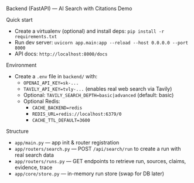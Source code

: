 Backend (FastAPI) — AI Search with Citations Demo

Quick start

- Create a virtualenv (optional) and install deps: `pip install -r requirements.txt`
- Run dev server: `uvicorn app.main:app --reload --host 0.0.0.0 --port 8000`
- API docs: `http://localhost:8000/docs`

Environment

- Create a `.env` file in `backend/` with:
  - `OPENAI_API_KEY=sk-...`
  - `TAVILY_API_KEY=tvly-...` (enables real web search via Tavily)
  - Optional: `TAVILY_SEARCH_DEPTH=basic|advanced` (default: basic)
  - Optional Redis:
    - `CACHE_BACKEND=redis`
    - `REDIS_URL=redis://localhost:6379/0`
    - `CACHE_TTL_DEFAULT=3600`

Structure

- `app/main.py` — app init & router registration
- `app/routers/search.py` — POST `/api/search/run` to create a run with real search data
- `app/routers/runs.py` — GET endpoints to retrieve run, sources, claims, evidence, trace
- `app/core/store.py` — in-memory run store (swap for DB later)
